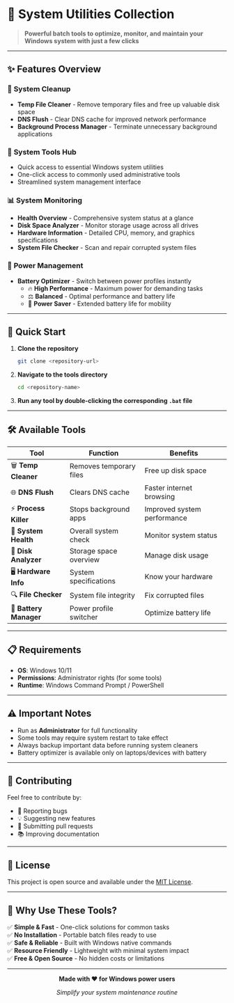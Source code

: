# 🚀 System Utilities Collection

> **Powerful batch tools to optimize, monitor, and maintain your Windows system with just a few clicks**

---

## ✨ Features Overview

### 🧹 **System Cleanup**
- **Temp File Cleaner** - Remove temporary files and free up valuable disk space
- **DNS Flush** - Clear DNS cache for improved network performance
- **Background Process Manager** - Terminate unnecessary background applications

### 🔧 **System Tools Hub**
- Quick access to essential Windows system utilities
- One-click access to commonly used administrative tools
- Streamlined system management interface

### 📊 **System Monitoring**
- **Health Overview** - Comprehensive system status at a glance
- **Disk Space Analyzer** - Monitor storage usage across all drives
- **Hardware Information** - Detailed CPU, memory, and graphics specifications
- **System File Checker** - Scan and repair corrupted system files

### 🔋 **Power Management**
- **Battery Optimizer** - Switch between power profiles instantly
  - 🔥 **High Performance** - Maximum power for demanding tasks
  - ⚖️ **Balanced** - Optimal performance and battery life
  - 🌱 **Power Saver** - Extended battery life for mobility

---

## 🎯 Quick Start

1. **Clone the repository**
   ```bash
   git clone <repository-url>
   ```

2. **Navigate to the tools directory**
   ```bash
   cd <repository-name>
   ```

3. **Run any tool by double-clicking the corresponding `.bat` file**

---

## 🛠️ Available Tools

| Tool | Function | Benefits |
|------|----------|----------|
| 🗑️ **Temp Cleaner** | Removes temporary files | Free up disk space |
| 🌐 **DNS Flush** | Clears DNS cache | Faster internet browsing |
| ⚡ **Process Killer** | Stops background apps | Improved system performance |
| 🏥 **System Health** | Overall system check | Monitor system status |
| 💾 **Disk Analyzer** | Storage space overview | Manage disk usage |
| 🖥️ **Hardware Info** | System specifications | Know your hardware |
| 🔍 **File Checker** | System file integrity | Fix corrupted files |
| 🔋 **Battery Manager** | Power profile switcher | Optimize battery life |

---

## 📋 Requirements

- **OS**: Windows 10/11
- **Permissions**: Administrator rights (for some tools)
- **Runtime**: Windows Command Prompt / PowerShell

---

## ⚠️ Important Notes

- Run as **Administrator** for full functionality
- Some tools may require system restart to take effect
- Always backup important data before running system cleaners
- Battery optimizer is available only on laptops/devices with battery

---

## 🤝 Contributing

Feel free to contribute by:
- 🐛 Reporting bugs
- 💡 Suggesting new features
- 🔧 Submitting pull requests
- 📚 Improving documentation

---

## 📄 License

This project is open source and available under the [MIT License](LICENSE).

---

## 🎉 Why Use These Tools?

✅ **Simple & Fast** - One-click solutions for common tasks  
✅ **No Installation** - Portable batch files ready to use  
✅ **Safe & Reliable** - Built with Windows native commands  
✅ **Resource Friendly** - Lightweight with minimal system impact  
✅ **Free & Open Source** - No hidden costs or limitations  

---

<div align="center">

**Made with ❤️ for Windows power users**

*Simplify your system maintenance routine*

</div>
